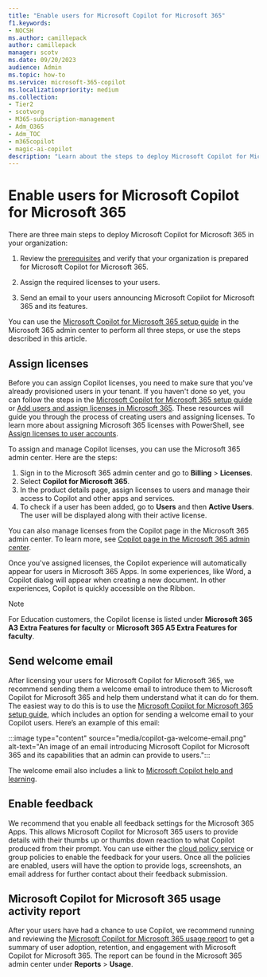 ```yaml
---
title: "Enable users for Microsoft Copilot for Microsoft 365"
f1.keywords:
- NOCSH
ms.author: camillepack
author: camillepack
manager: scotv
ms.date: 09/20/2023
audience: Admin
ms.topic: how-to
ms.service: microsoft-365-copilot
ms.localizationpriority: medium
ms.collection: 
- Tier2
- scotvorg
- M365-subscription-management 
- Adm_O365
- Adm_TOC
- m365copilot
- magic-ai-copilot
description: "Learn about the steps to deploy Microsoft Copilot for Microsoft 365 to your users."
---
```


# Enable users for Microsoft Copilot for Microsoft 365

There are three main steps to deploy Microsoft Copilot for Microsoft 365 in your organization:

1. Review the [prerequisites](microsoft-365-copilot-requirements.md) and verify that your organization is prepared for Microsoft Copilot for Microsoft 365.

2. Assign the required licenses to your users.

3. Send an email to your users announcing Microsoft Copilot for Microsoft 365 and its features.

You can use the [Microsoft Copilot for Microsoft 365 setup guide](https://admin.microsoft.com/Adminportal/Home?Q=learndocs#/modernonboarding/microsoft365copilotsetupguide) in the Microsoft 365 admin center to perform all three steps, or use the steps described in this article.

## Assign licenses

Before you can assign Copilot licenses, you need to make sure that you've already provisioned users in your tenant. If you haven't done so yet, you can follow the steps in the [Microsoft Copilot for Microsoft 365 setup guide](https://admin.microsoft.com/Adminportal/Home?Q=learndocs#/modernonboarding/microsoft365copilotsetupguide) or [Add users and assign licenses in Microsoft 365](/microsoft-365/admin/add-users/add-users). These resources will guide you through the process of creating users and assigning licenses. To learn more about assigning Microsoft 365 licenses with PowerShell, see [Assign licenses to user accounts](/microsoft-365/enterprise/assign-licenses-to-user-accounts-with-microsoft-365-powershell).

To assign and manage Copilot licenses, you can use the Microsoft 365 admin center. Here are the steps:

1. Sign in to the Microsoft 365 admin center and go to **Billing** > **Licenses**.
2. Select **Copilot for Microsoft 365**.
3. In the product details page, assign licenses to users and manage their access to Copilot and other apps and services.
4. To check if a user has been added, go to **Users** and then **Active Users**. The user will be displayed along with their active license.

You can also manage licenses from the Copilot page in the Microsoft 365 admin center. To learn more, see [Copilot page in the Microsoft 365 admin center](microsoft-365-copilot-page.md).

Once you've assigned licenses, the Copilot experience will automatically appear for users in Microsoft 365 Apps. In some experiences, like Word, a Copilot dialog will appear when creating a new document. In other experiences, Copilot is quickly accessible on the Ribbon.

>[!NOTE]
>For Education customers, the Copilot license is listed under **Microsoft 365 A3 Extra Features for faculty** or **Microsoft 365 A5 Extra Features for faculty**.

## Send welcome email

After licensing your users for Microsoft Copilot for Microsoft 365, we recommend sending them a welcome email to introduce them to Microsoft Copilot for Microsoft 365 and help them understand what it can do for them. The easiest way to do this is to use the [Microsoft Copilot for Microsoft 365 setup guide](https://admin.microsoft.com/Adminportal/Home?Q=learndocs#/modernonboarding/microsoft365copilotsetupguide), which includes an option for sending a welcome email to your Copilot users. Here’s an example of this email:

:::image type="content" source="media/copilot-ga-welcome-email.png" alt-text="An image of an email introducing Microsoft Copilot for Microsoft 365 and its capabilities that an admin can provide to users.":::

The welcome email also includes a link to [Microsoft Copilot help and learning](https://support.microsoft.com/copilot).

## Enable feedback

We recommend that you enable all feedback settings for the Microsoft 365 Apps. This allows Microsoft Copilot for Microsoft 365 users to provide details with their thumbs up or thumbs down reaction to what Copilot produced from their prompt. You can use either the [cloud policy service](https://config.office.com) or group policies to enable the feedback for your users. Once all the policies are enabled, users will have the option to provide logs, screenshots, an email address for further contact about their feedback submission.

## Microsoft Copilot for Microsoft 365 usage activity report

After your users have had a chance to use Copilot, we recommend running and reviewing the [Microsoft Copilot for Microsoft 365 usage report](/microsoft-365/admin/activity-reports/microsoft-365-copilot-usage) to get a summary of user adoption, retention, and engagement with Microsoft Copilot for Microsoft 365. The report can be found in the Microsoft 365 admin center under **Reports** > **Usage**.
